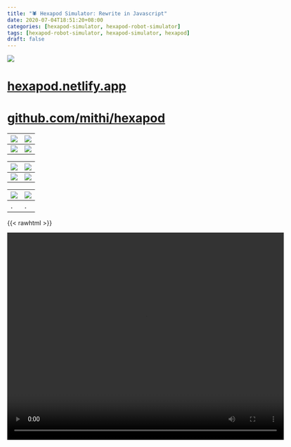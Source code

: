 ```yaml
---
title: "🕷️ Hexapod Simulator: Rewrite in Javascript"
date: 2020-07-04T18:51:20+08:00
categories: [hexapod-simulator, hexapod-robot-simulator]
tags: [hexapod-robot-simulator, hexapod-simulator, hexapod]
draft: false
---
```


![](/robotics-blog/show-off.gif)

# [hexapod.netlify.app](http://hexapod.netlify.app)
# [github.com/mithi/hexapod](http://github.com/mithi/hexapod)

| ![](/robotics-blog/screenshot1.png)|![](/robotics-blog/screenshot3.png) |
|---|---|
|![](/robotics-blog/screenshot2.png)|![](/robotics-blog/screenshot4.png)|


| ![](/robotics-blog/show-off-2.png)|![](/robotics-blog/show-off-4.png) |
|---|---|
|![](/robotics-blog/show-off-1.png)|![](/robotics-blog/show-off-3.png)|

| ![](/robotics-blog/small-robot.gif) | ![](/robotics-blog/small-robot-2.gif) |
|---|---|
| . | . |

{{< rawhtml >}}


<video width="640" height="480" controls>
  <source src="/robotics-blog/show-off.mp4" type="video/mp4">
Your browser does not support the video tag.
</video>

